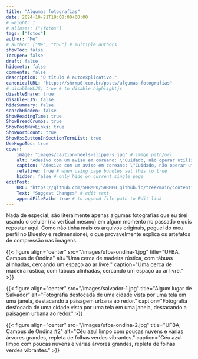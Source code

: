 ```yaml
---
title: "Algumas fotografias"
date: 2024-10-21T19:00:00+00:00
# weight: 1
# aliases: ["/fotos"]
tags: ["fotos"]
author: "Me"
# author: ["Me", "You"] # multiple authors
showToc: false
TocOpen: false
draft: false
hidemeta: false
comments: false
description: "O título é autoexplicativo."
canonicalURL: "https://shrmp0.com.br/posts/algumas-fotografias"
# disableHLJS: true # to disable highlightjs
disableShare: true
disableHLJS: false
hideSummary: false
searchHidden: false
ShowReadingTime: true
ShowBreadCrumbs: true
ShowPostNavLinks: true
ShowWordCount: true
ShowRssButtonInSectionTermList: true
UseHugoToc: true
cover:
    image: "images/caution-heels-slippers.jpg" # image path/url
    alt: "Adesivo com um aviso em coreano: \"Cuidado, não operar utilizando salto-alto ou chinelos.\"" # alt text
    caption: "Adesivo com um aviso em coreano: \"Cuidado, não operar utilizando salto-alto ou chinelos.\"" # display caption under cover
    relative: true # when using page bundles set this to true
    hidden: false # only hide on current single page
editPost:
    URL: "https://github.com/SHRMP0/SHRMP0.github.io/tree/main/content"
    Text: "Suggest Changes" # edit text
    appendFilePath: true # to append file path to Edit link
---
```


Nada de especial, são literalmente apenas algumas fotografias que eu tirei usando o celular (na vertical mesmo) em algum momento no passado e quis repostar aqui. Como não tinha mais os arquivos originais, peguei do meu perfil no Bluesky e redimensionei, o que provavelmente explica os artefatos de compressão nas imagens.

{{< figure align="center" src="/images/ufba-ondina-1.jpg" title="UFBA, Campus de Ondina" alt="Uma cerca de madeira rústica, com tábuas alinhadas, cercando um espaço ao ar livre." caption="Uma cerca de madeira rústica, com tábuas alinhadas, cercando um espaço ao ar livre." >}}

{{< figure align="center" src="/images/salvador-1.jpg" title="Algum lugar de Salvador" alt="Fotografia desfocada de uma cidade vista por uma tela em uma janela, destacando a paisagem urbana ao redor." caption="Fotografia desfocada de uma cidade vista por uma tela em uma janela, destacando a paisagem urbana ao redor." >}}

{{< figure align="center" src="/images/ufba-ondina-2.jpg" title="UFBA, Campus de Ondina #2" alt="Céu azul limpo com poucas nuvens e várias árvores grandes, repleta de folhas verdes vibrantes." caption="Céu azul limpo com poucas nuvens e várias árvores grandes, repleta de folhas verdes vibrantes." >}}